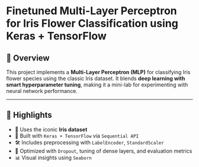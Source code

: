 # Finetuned Multi-Layer Perceptron for Iris Flower Classification using Keras + TensorFlow

## 🌟 Overview

This project implements a **Multi-Layer Perceptron (MLP)** for classifying Iris flower species using the classic Iris dataset. It blends **deep learning with smart hyperparameter tuning**, making it a mini-lab for experimenting with neural network performance.

---

## 🚀 Highlights

- 🌼 Uses the iconic **Iris dataset**
- 🧠 Built with `Keras + TensorFlow` via `Sequential API`
- 🛠️ Includes preprocessing with `LabelEncoder`, `StandardScaler`
- 🧪 Optimized with `Dropout`, tuning of dense layers, and evaluation metrics
- 📊 Visual insights using `Seaborn`
